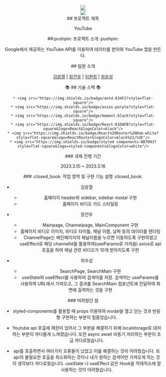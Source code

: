 <div align=center>
<img src="https://capsule-render.vercel.app/api?type=wave&color=auto&height=300&section=header&text=youtube%20clone&fontSize=90">
</div>
<div align=center>
<img src = "https://user-images.githubusercontent.com/70482073/225860584-75f15093-92c3-491d-993d-f62e3e2bdf67.png"/>
</div>
<div align=center>
## 프로젝트 제목

YouTube 
</div>
<div align=center>
	##:pushpin: 프로젝트 소개 :pushpin:

Google에서 제공하는 YouTube API를 이용하여 데이터를 받아와 YouTube 앱을 만든다. 
</div>
<div align=center>
## 팀원 소개

[김응열](https://github.com/Valentin1495) | [장건우](https://github.com/jangco97) | [이현정](https://github.com/dochi-dev-tech) | [최우성](https://github.com/No-answerday) 
</div>
<div align=center>
📚 ## 기술 스택 📚 


	* <img src="https://img.shields.io/badge/antd-E34F2?style=flat-square"/>
	* <img src="https://img.shields.io/badge/axios-purple?style=flat-square"/>
	* <img src="https://img.shields.io/badge/moment-black?style=flat-square"/>
	* <img src="https://img.shields.io/badge/React-61DAFB?style=flat-square&logo=React&logoColor=black"/>
	* <img src="https://img.shields.io/badge/React%20Router%20Dom-white?style=flat-square&logo=ReactRouter&logoColor=black%22/%3E"/>
	* <img src="https://img.shields.io/badge/styled components-DB7093?style=flat-square&logo=styled-components&logoColor=white"/>
</div>
<div align=center>
### 과제 진행 기간 

2023.3.10 ~ 2023.3.16
</div>
<div align=center>
### :closed_book: 작업 영역 및 구현 기능 설명 :closed_book:

* 김응열
  * 홈페이지 header와 sidebar, sidebar modal 구현
  * 홈페이지 비디오 카드 스타일링

* 장건우
  * Mainpage, Channelpage, MainComponent 구현
  * 홈페이지 비디오 이미지, 비디오 타이틀, 채널 이름, 날짜 등의 데이터를 렌더링
  * ChannelPage는 메인페이지의 채널이름을 누르면 이동하도록 구현하였고 useEffect로 해당 channelId를 활용하여(useParams로 가져옴) axios로 api 호출을 하여 채널 관련 비디오가 10개 받아지도록 구현

* 최우성 
  * SearchPage, SearchMain 구현
  * useState와 useEffect를 사용하여 검색어를 저장. 검색어는 useParams를 사용하여 URL에서 가져오고, 그 결과를 SearchMain 컴포넌트에 전달하여 화면에 출력하는 것을 구현
</div>


<div align=center>
### 어려웠던 점

* styled-components를 활용할 때 props 이용하여 modal을 열고 닫는 것과 반응형 구현하는 부분이 힘들었습니다.

* Youtube api 호출에 제한이 있어서 그 부분을 해결하기 위해 localstorage로 대처하는 부분이 까다롭게 느껴졌습니다. 또한 async await 비동기 처리하는 부분이 조금 까다로웠습니다.

* api를 호출하면서 여러가지 오류들이 났었고 이를 해결하는 것이 어려웠습니다.
또 api의 불필요한 호출을 최소화하는 것이나 내가 원하는 검색어만 가져오게 하는 것이 생각보다 까다로웠습니다. useState 나 useEffect 같은 Hook을 적재적소에 잘 사용하는 것이 어려웠습니다.
</div>
